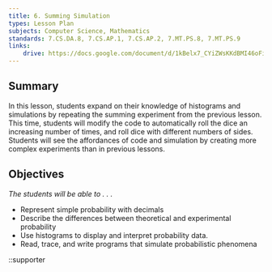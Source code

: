 ```yaml
---
title: 6. Summing Simulation
types: Lesson Plan
subjects: Computer Science, Mathematics
standards: 7.CS.DA.8, 7.CS.AP.1, 7.CS.AP.2, 7.MT.PS.8, 7.MT.PS.9
links:
    drive: https://docs.google.com/document/d/1kBelx7_CYiZWsKKdBMI46oFioBVmyU1mIxvZWX4A9_Q/edit
---
```


## Summary

In this lesson, students expand on their knowledge of histograms and simulations by repeating the summing experiment from the previous lesson. This time, students will modify the code to automatically roll the dice an increasing number of times, and roll dice with different numbers of sides. Students will see the affordances of code and simulation by creating more complex experiments than in previous lessons.

## Objectives

*The students will be able to . . .*

- Represent simple probability with decimals
- Describe the differences between theoretical and experimental probability 
- Use histograms to display and interpret probability data.
- Read, trace, and write programs that simulate probabilistic phenomena

::supporter
